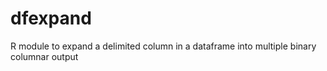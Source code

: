# dfexpand
R module to expand a delimited column in a dataframe into multiple binary columnar output
